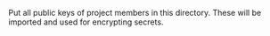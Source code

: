 Put all public keys of project members in this directory. These will be imported and used for encrypting secrets.